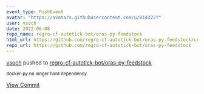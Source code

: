 ```yaml
---
event_type: PushEvent
avatar: "https://avatars.githubusercontent.com/u/814322?"
user: vsoch
date: 2022-06-08
repo_name: regro-cf-autotick-bot/oras-py-feedstock
html_url: https://github.com/regro-cf-autotick-bot/oras-py-feedstock/commit/32d218bacefd2f4c21062e7b6a0d15c43d6aeaa8
repo_url: https://github.com/regro-cf-autotick-bot/oras-py-feedstock
---
```


<a href='https://github.com/vsoch' target='_blank'>vsoch</a> pushed to <a href='https://github.com/regro-cf-autotick-bot/oras-py-feedstock' target='_blank'>regro-cf-autotick-bot/oras-py-feedstock</a>

<small>docker-py no longer hard dependency</small>

<a href='https://github.com/regro-cf-autotick-bot/oras-py-feedstock/commit/32d218bacefd2f4c21062e7b6a0d15c43d6aeaa8' target='_blank'>View Commit</a>